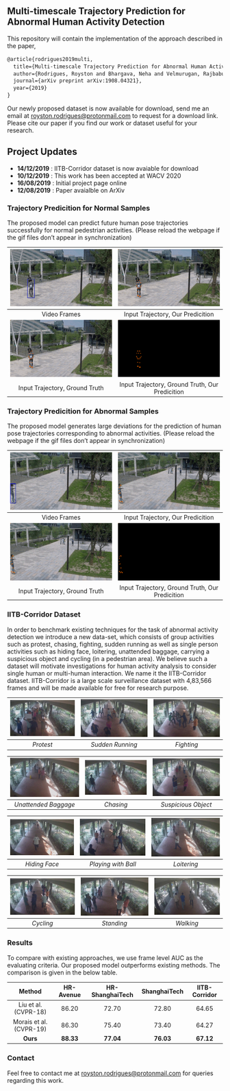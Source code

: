 ## Multi-timescale Trajectory Prediction for Abnormal Human Activity Detection
This repository will contain the implementation of the approach described in the paper,  
```markdown
@article{rodrigues2019multi,
  title={Multi-timescale Trajectory Prediction for Abnormal Human Activity Detection},
  author={Rodrigues, Royston and Bhargava, Neha and Velmurugan, Rajbabu and Chaudhuri, Subhasis},
  journal={arXiv preprint arXiv:1908.04321},
  year={2019}
}
```


Our newly proposed dataset is now available for download, send me an email at royston.rodrigues@protonmail.com to request for a download link. Please cite our paper if you find our work or dataset useful for your research.

## Project Updates
- **14/12/2019** : IITB-Corridor dataset is now avaiable for download
- **10/12/2019** : This work has been accepted at WACV 2020
- **16/08/2019** : Initial project page online
- **12/08/2019** : Paper avaialble on ArXiv

### Trajectory Predicition for Normal Samples
The proposed model can predict future human pose trajectories successfully for normal pedestrian activities. (Please reload the webpage if the gif files don’t appear in synchronization)  

|![GitHub Logo](/result_gifs/normal_01.gif) |![GitHub Logo](/result_gifs/normal_02.gif) |
|:--:|:--:|
|Video Frames|Input Trajectory, Our Predicition|
|![GitHub Logo](/result_gifs/normal_03.gif) |![GitHub Logo](/result_gifs/normal_04.gif) |
|Input Trajectory, Ground Truth|Input Trajectory, Ground Truth, Our Predicition|

### Trajectory Predicition for Abnormal Samples
The proposed model generates large deviations for the prediction of human pose trajectories corresponding to abnormal activities. (Please reload the webpage if the gif files don’t appear in synchronization)

|![GitHub Logo](/result_gifs/abnormal_01.gif) |![GitHub Logo](/result_gifs/abnormal_02.gif) |
|:--:|:--:|
|Video Frames|Input Trajectory, Our Predicition|
|![GitHub Logo](/result_gifs/abnormal_03.gif) |![GitHub Logo](/result_gifs/abnormal_04.gif) |
|Input Trajectory, Ground Truth|Input Trajectory, Ground Truth, Our Predicition|

### IITB-Corridor Dataset
In order to benchmark existing techniques for the task of abnormal activity detection we introduce a new data-set, which consists of group activities such as protest, chasing, fighting, sudden running as well as single person activities such as hiding face, loitering, unattended baggage, carrying a suspicious object and cycling (in a pedestrian area). We believe such a dataset will motivate investigations for human activity analysis to consider single human or multi-human interaction. We name it the IITB-Corridor dataset. IITB-Corridor is a large scale surveillance dataset with 4,83,566 frames and will be made available for free for research purpose.




|![GitHub Logo](/iitb_imgs/small_protest.jpg) |![GitHub Logo](/iitb_imgs/small_running.jpg) |![GitHub Logo](/iitb_imgs/small_fighting.jpg) |
|:--:|:--:|:--:|
|*Protest*|*Sudden Running*|*Fighting*|

|![GitHub Logo](/iitb_imgs/small_unattended.jpg) |![GitHub Logo](/iitb_imgs/small_chasing.jpg) |![GitHub Logo](/iitb_imgs/small_suspicious.jpg) |
|:--:|:--:|:--:|
|*Unattended Baggage*|*Chasing*|*Suspicious Object*|

|![GitHub Logo](/iitb_imgs/small_hiding.jpg) |![GitHub Logo](/iitb_imgs/small_playing.jpg) |![GitHub Logo](/iitb_imgs/small_loitering.jpg) |
|:--:|:--:|:--:|
|*Hiding Face*|*Playing with Ball*|*Loitering*|

|![GitHub Logo](/iitb_imgs/small_cycling.jpg) |![GitHub Logo](/iitb_imgs/small_normal.jpg) |![GitHub Logo](/iitb_imgs/small_normal_2.jpg) |
|:--:|:--:|:--:|
|*Cycling*|*Standing*|*Walking*|

### Results
To compare with existing approaches, we use frame level AUC as the evaluating criteria. Our proposed model outperforms existing methods. The comparison is given in the below table.

|Method|HR-Avenue|HR-ShanghaiTech|ShanghaiTech|IITB-Corridor|
|:--:|:--:|:--:|:--:|:--:|
|Liu et al. (CVPR-18)|86.20|72.70|72.80|64.65|
|Morais et al. (CVPR-19)|86.30|75.40|73.40|64.27|
|**Ours**|**88.33**|**77.04**|**76.03**|**67.12**|

### Contact

Feel free to contact me at royston.rodrigues@protonmail.com for queries regarding this work.
